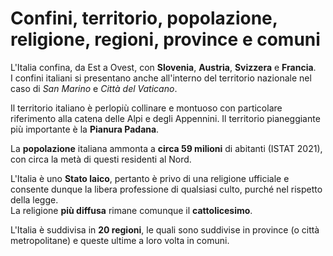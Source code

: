 # Confini, territorio, popolazione, religione, regioni, province e comuni

L'Italia confina, da Est a Ovest, con **Slovenia**, **Austria**, **Svizzera** e
**Francia**.\
I confini italiani si presentano anche all'interno del territorio nazionale nel
caso di *San Marino* e *Città del Vaticano*.

Il territorio italiano è perlopiù collinare e montuoso con particolare
riferimento alla catena delle Alpi e degli Appennini. Il territorio pianeggiante
più importante è la **Pianura Padana**.

La **popolazione** italiana ammonta a **circa 59 milioni** di abitanti (ISTAT
2021), con circa la metà di questi residenti al Nord.

L'Italia è uno **Stato laico**, pertanto è privo di una religione ufficiale e
consente dunque la libera professione di qualsiasi culto, purché nel rispetto
della legge.\
La religione **più diffusa** rimane comunque il **cattolicesimo**.

L'Italia è suddivisa in **20 regioni**, le quali sono suddivise in province (o
città metropolitane) e queste ultime a loro volta in comuni.
